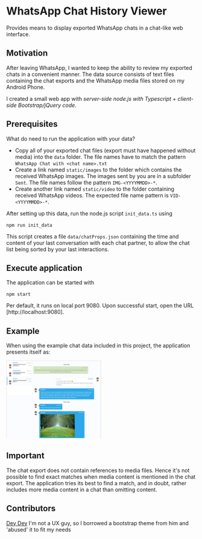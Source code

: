 # WhatsApp Chat History Viewer

Provides means to display exported WhatsApp chats in a chat-like web interface.

## Motivation

After leaving WhatsApp, I wanted to keep the ability to review my exported chats in a convenient manner. The data source consists of text files containing the chat exports and the WhatsApp media files stored on my Android Phone.

I created a small web app with *server-side node.js with Typescript* + *client-side Bootstrap/jQuery code*.

## Prerequisites

What do need to run the application with your data?

* Copy all of your exported chat files (export must have happened without media) into the `data` folder. The file names have to match the pattern `WhatsApp Chat with <chat name>.txt`
* Create a link named `static/images` to the folder which contains the received WhatsApp images. The images sent by you are in a subfolder `Sent`. The file names follow the pattern `IMG-<YYYYMMDD>-*`.
* Create another link named `static/video` to the folder containing received WhatsApp videos. The expected file name pattern is `VID-<YYYYMMDD>-*`.

After setting up this data, run the node.js script `init_data.ts` using

```
npm run init_data
```

This script creates a file `data/chatProps.json` containing the time and content of your last conversation with each chat partner, to allow the chat list being sorted by your last interactions.

## Execute application

The application can be started with

```
npm start
```

Per default, it runs on local port 9080. Upon successful start, open the URL [http://localhost:9080].

## Example

When using the example chat data included in this project, the application presents itself as:

<img src="resources/Chat_Viewer_Demo.png" width="50%" height= "50%"/>

## Important

The chat export does not contain references to media files. Hence it's not possible to find exact matches when media content is mentioned in the chat export. The application tries its best to find a match, and in doubt, rather includes more media content in a chat than omitting content.

## Contributors

[Dey Dey](https://www.bootdey.com/users/profile/Dey-Dey) I'm not a UX guy, so I borrowed a bootstrap theme from him and 'abused' it to fit my needs